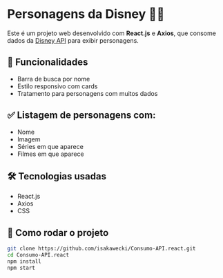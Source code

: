 # Personagens da Disney 🧚‍♂️

Este é um projeto web desenvolvido com **React.js** e **Axios**, que consome dados da [Disney API](https://disneyapi.dev) para exibir personagens.

## 🔎 Funcionalidades

- Barra de busca por nome
- Estilo responsivo com cards
- Tratamento para personagens com muitos dados

## ✅ Listagem de personagens com:

- Nome
- Imagem
- Séries em que aparece
- Filmes em que aparece

## 🛠️ Tecnologias usadas

- React.js
- Axios
- CSS


## 🚀 Como rodar o projeto

```bash
git clone https://github.com/isakawecki/Consumo-API.react.git
cd Consumo-API.react
npm install
npm start


